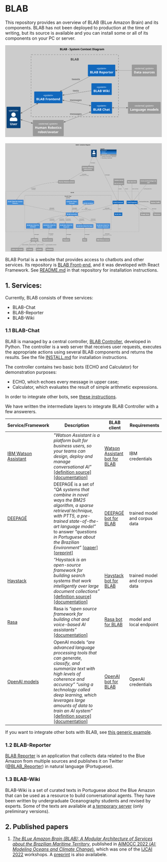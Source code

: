 # BLAB

<!-- Run `make` to rebuild the diagrams. --> 

This repository provides an overview of BLAB (BLue Amazon Brain) and its components. BLAB has not been deployed to
production at the time of writing, but its source is available and you can install some or all of its components on your
PC or server.



<img src="diagrams/plantuml/svg/1_system_context.svg" />
<br /><br />
<img src="diagrams/plantuml/svg/2_container_diagram.svg" />



BLAB Portal is a website that provides access to chatbots and other services. Its repository
is [BLAB Front-end](../../../blab-frontend), and it was developed with React Framework.
See [README.md](../../../blab-frontend/blob/main/README.md) in that repository for installation instructions.

## 1. Services:

Currently, BLAB consists of three services:

- BLAB-Chat
- BLAB-Reporter
- BLAB-Wiki

### 1.1 BLAB-Chat

BLAB is managed by a central controller, [BLAB Controller](../../../blab-controller), developed in Python. The
controller is a web server that receives user requests, executes the appropriate actions using several BLAB components
and returns the results. See the file [INSTALL.md](../../../blab-controller/blob/main/INSTALL.md)
for installation instructions.

The controller contains two basic bots (ECHO and Calculator) for demonstration purposes:

- ECHO, which echoes every message in upper case;
- Calculator, which evaluates the result of simple arithmetic expressions.

In order to integrate other bots, see
[these instructions](../../../blab-controller/blob/main/ADDING_BOTS.md).

We have written the intermediate layers to integrate BLAB Controller with
a few answerers.

| Service/Framework                                                               | Description                                                                                                                                                                                                                                                                                                                                                                         | BLAB client                                                   | Requirements                  |
|---------------------------------------------------------------------------------|-------------------------------------------------------------------------------------------------------------------------------------------------------------------------------------------------------------------------------------------------------------------------------------------------------------------------------------------------------------------------------------|---------------------------------------------------------------|-------------------------------|
| [IBM Watson Assistant](https://cloud.ibm.com/catalog/services/watson-assistant) | *"Watson Assistant is a platform built for business users, so your teams can design, deploy and manage conversational AI"* [[definition source]](https://www.ibm.com/downloads/cas/ZDJDQLGV)  [[documentation]](https://cloud.ibm.com/apidocs/assistant-v2)                                                                                                                         | [Watson Assistant bot for BLAB](../../../blab-chatbot-watson) | IBM credentials               |
| [DEEPAGÉ](../../../deepage)                                                     | DEEPAGÉ is a set of *“QA systems that combine in novel ways the BM25 algorithm, a sparse retrieval technique, with PTT5, a pre-trained state-of-the-art language model”* to answer *“questions in Portuguese about the Brazilian Environment”* [[paper]](https://doi.org/10.1007/978-3-030-91699-2_29) [[preprint]](https://doi.org/10.48550/arXiv.2110.10015)                      | [DEEPAGÉ bot for BLAB](../../../blab-chatbot-deepage)         | trained model and corpus data |                              |
| [Haystack](https://haystack.deepset.ai/)                                        | *“Haystack is an open-source framework for building search systems that work intelligently over large document collections”*  [[definition source]](https://haystack.deepset.ai/overview/intro) [[documentation]](https://docs.haystack.deepset.ai/docs)                                                                                                                            | [Haystack bot for BLAB](../../../blab-chatbot-haystack)       | trained model and corpus data |
| [Rasa](https://rasa.com/)                                                       | Rasa is *“open source framework for building chat and voice-based AI assistants”* [[documentation]](https://rasa.com/docs/rasa/)                                                                                                                                                                                                                                                    | [Rasa bot for BLAB](../../../blab-chatbot-rasa)               | model and local endpoint      |
| [OpenAI models](https://platform.openai.com/docs/models)                        | OpenAI models _“are advanced language processing tools that can generate, classify, and summarize text with high levels of coherence and accuracy”_ _“using a technology called deep learning, which leverages large amounts of data to train an AI system”_ [[definition source]](https://openai.com/research/overview) [[documentation]](https://platform.openai.com/docs/models) | [OpenAI bot for BLAB](../../../blab-chatbot-openai)           | OpenAI credentials            |

If you want to integrate other bots with BLAB, see [this generic example](../../../blab-chatbot-example).

### 1.2 BLAB-Reporter

[BLAB Reporter](https://github.com/C4AI/blab-reporter) is an application that collects data related to the Blue Amazon
from multiple sources
and publishes it on Twitter ([@BLAB_Reporter](https://twitter.com/BLAB_Reporter))
in natural language (Portuguese).

### 1.3 BLAB-Wiki

BLAB-Wiki is a set of curated texts in Portuguese about the Blue Amazon that can be used as a resource to build
conversational agents. They have been written by undergraduate Oceanography students and revised by experts. Some of the
texts are available at [a temporary server](https://c2dt02.duckdns.org/w/index.php) (only preliminary versions).

## 2. Published papers

1. [_The BLue Amazon Brain (BLAB): A Modular Architecture of Services about the Brazilian Maritime
   Territory_](https://oceania.inria.cl/assets/pdfs/aimocc22/paper-05.pdf), published in [AIMOCC 2022 \(_AI: Modeling
   Oceans and Climate Change_\)](https://oceania.inria.cl/#aimocc-2022), which was one of
   the [IJCAI 2022](https://ijcai-22.org/) workshops.
   A [preprint](https://doi.org/10.48550/arXiv.2209.07928) is also availabele.
